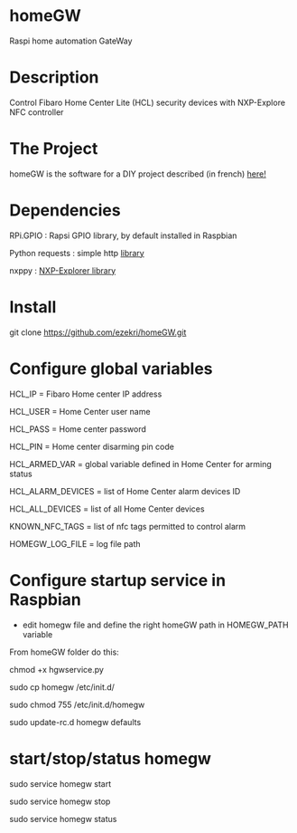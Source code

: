 # homeGW
Raspi home automation GateWay

# Description 
Control Fibaro Home Center Lite (HCL) security devices with NXP-Explore NFC controller 

# The Project
homeGW is the software for a DIY project described (in french) [here!](http://www.domotique-fibaro.fr/index.php/topic/7207-passerelle-nfc-pour-home-center/)


# Dependencies
RPi.GPIO : Rapsi GPIO library, by default installed in Raspbian

Python requests : simple http [library](http://docs.python-requests.org/en/latest/user/install/)

nxppy : [NXP-Explorer library](https://github.com/svvitale/nxppy)


# Install
git clone https://github.com/ezekri/homeGW.git

# Configure global variables

HCL_IP = Fibaro Home center IP address

HCL_USER = Home Center user name

HCL_PASS = Home center password

HCL_PIN = Home center disarming pin code

HCL_ARMED_VAR = global variable defined in Home Center for arming status  

HCL_ALARM_DEVICES = list of Home Center alarm devices ID

HCL_ALL_DEVICES = list of all Home Center devices

KNOWN_NFC_TAGS = list of nfc tags permitted to control alarm 

HOMEGW_LOG_FILE = log file path

# Configure startup service in Raspbian

- edit homegw file and define the right homeGW path in HOMEGW_PATH variable

From homeGW folder do this:

chmod +x hgwservice.py

sudo cp homegw /etc/init.d/

sudo chmod 755 /etc/init.d/homegw

sudo update-rc.d homegw defaults

# start/stop/status homegw
sudo service homegw start

sudo service homegw stop

sudo service homegw status


